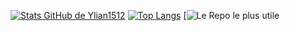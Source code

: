 [![Stats GitHub de Ylian1512](https://github-readme-stats.vercel.app/api?username=Ylian1512&theme=dark)](https://github.com/anuraghazra/github-readme-stats)
[![Top Langs](https://github-readme-stats.vercel.app/api/top-langs/?username=Ylian1512&layout=compact&theme=dark)](https://github.com/anuraghazra/github-readme-stats)
[![Le Repo le plus utile](https://github-readme-stats.vercel.app/api/pin/?username=Ylian1512&repo=ziponal)
